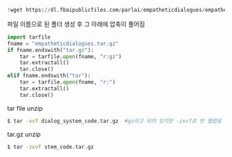 ```python
!wget https://dl.fbaipublicfiles.com/parlai/empatheticdialogues/empatheticdialogues.tar.gz
```
파일 이름으로 된 폴더 생성 후 그 아래에 압축이 풀어짐
```python
import tarfile
fname = "empatheticdialogues.tar.gz"
if fname.endswith("tar.gz"):
    tar = tarfile.open(fname, "r:gz")
    tar.extractall()
    tar.close()
elif fname.endswith("tar"):
    tar = tarfile.open(fname, "r:")
    tar.extractall()
    tar.close()
```

tar file unzip
```bash
$ tar -xvf dialog_system_code.tar.gz  #gz라고 되어 있지만 -zxvf로 안 열렸음
``` 
tar.gz unzip
```bash
$ tar -zxvf stem_code.tar.gz
```
